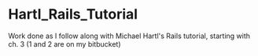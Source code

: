 # Hartl_Rails_Tutorial
Work done as I follow along with Michael Hartl's Rails tutorial, starting with ch. 3 (1 and 2 are on my bitbucket)
